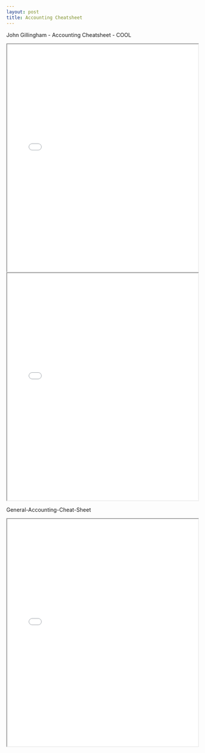 ```yaml
---
layout: post
title: Accounting Cheatsheet
---
```


John Gillingham - Accounting Cheatsheet - COOL

<div class="pdf-container">
    <iframe src="/assets/misc/2015-4-26_Accounting_Cheat_Sheet_John_Gillingham_all_rights_reserved_posted_4-27-2015.pdf" height="600" width="100%" allowFullScreen="true">
    </iframe>
</div>


<div class="pdf-container">
    <iframe src="/assets/misc/2015-5-1-Learn_Debits_and_Credits__PDF2_John_Gillingham_all_rights_reserved.pdf" height="600" width="100%" allowFullScreen="true">
    </iframe>
</div>


General-Accounting-Cheat-Sheet

<div class="pdf-container">
    <iframe src="/assets/misc/General-Accounting-Cheat-Sheet.pdf" 
    height="600" width="100%" allowFullScreen="true">
    </iframe>
</div>